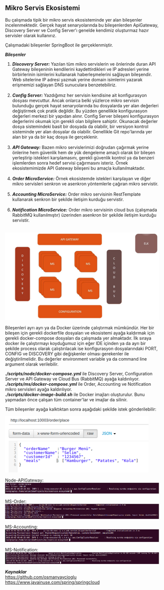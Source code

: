 
## Mikro Servis Ekosistemi ##

Bu çalışmada tipik bir mikro servis ekosisteminde yer alan bileşenler incelenmektedir.
Gerçek hayat senaryolarında bu bileşenlerden ApiGateway, Discovery Server ve Config Server'ı genelde kendimiz oluşturmaz hazır servisler olarak kullanırız.

Çalışmadaki bileşenler SpringBoot ile gerçeklenmiştir.

***Bileşenler***
1. ***Discovery Server:*** Yazılan tüm mikro servislerin ve önlerinde duran API Gateway bileşeninin kendilerini kaydettirdikleri ve IP adresleri yerine birbirlerinin isimlerini kullanarak haberleşmelerini sağlayan bileşendir. Web sitelerine IP adresi yazmak yerine domain isimlerini yazarak erişmemizi sağlayan DNS sunuculara benzetebiliriz. </br></br>
2. ***Config Server:*** Yazdığımız her servisin kendisine ait konfigurasyon dosyası mevcuttur. Ancak onlarca belki yüzlerce mikro servisin bulunduğu gerçek hayat senaryolarında bu dosyalarda yer alan değerleri değiştirmek çok pratik değildir. Bu yüzden genellikle konfigurasyon değerleri merkezi bir yapıdan alınır. Config Server bileşeni konfigurasyon değerlerini okumak için gerekli olan bilgilere sahiptir. Okunacak değerler dosya sistemindeki basit bir dosyada da olabilir, bir versiyon kontrol sisteminde yer alan dosyalar da olabilir. Genellikle Git repo'larında yer alan bir ya da bir kaç dosya ile gerçeklenir.</br></br>
3. ***API Gateway:*** Bazen mikro servislerimizi doğrudan çağırmak yerine önlerine hem güvenlik hem de yük dengeleme amaçlı olarak bir bileşen yerleştirip istekleri karşılamasını, gerekli güvenlik kontrol ya da benzeri işlemlerden sonra hedef servisi çağırmasını isteriz. Örnek ekosistemimizde API Gateway bileşeni bu amaçla kullanılmaktadır.</br></br>
4. ***Order MicroService:*** Örnek ekosistemde istekleri karşılayan ve diğer mikro servisleri senkron ve asenkron yöntemlerle çağıran mikro servistir. </br></br>
5. ***Accounting MicroService:*** Order mikro servisinin RestTemplate kullanarak senkron bir şekilde iletişim kurduğu servistir.</br></br>
6. ***Notification MicroService:*** Order mikro servisinin cloud bus (çalışmada RabbitMQ kullanılmıştır) üzerinden asenkron bir şekilde iletişim kurduğu servistir. </br></br>

![plot](./resources/ecosystem.jpg)


Bileşenleri ayrı ayrı ya da Docker üzerinde çalıştırmak mümkündür. Her bir bileşen için gerekli dockerfile dosyaları ve ekosistemi ayağa kaldırmak için gerekli docker-compose dosyaları da çalışmada yer almaktadır.
İlk sıraya docker ile çalıştırmayı koyduğumuz için eğer IDE içinden ya da ayrı bir şekilde process olarak çalıştırılacak ise konfigurasyon dosyalarındaki PORT, CONFIG ve DISCOVERY gibi değişkenler olması gerekenler ile değiştirilmelidir. 
Bu değerler environment variable ya da command line argument olarak verilebilir.</br>

***./scripts/node/docker-compose.yml*** ile Discovery Server, Configuration Server ve API Gateway ve Cloud Bus (RabbitMQ) ayağa kaldırılıyor.</br>
***./scripts/ms/docker-compose.yml*** ile Order, Accounting ve Notification mikro servisleri ayağa kaldırılıyor. </br>
***./scripts/docker-image-build.sh*** ile Docker imajları oluşturulur. Bunu yapmadan önce çalışan tüm container'lar ve imajlar da silinir.

Tüm bileşenler ayağa kalktıktan sonra aşağıdaki şekilde istek gönderilebilir:

![plot](./resources/postman.png)

Node-APIGateway:
![plot](./resources/node-apigateway.png)

MS-Order:
![plot](./resources/ms-order.png)

MS-Accounting:
![plot](./resources/ms-accounting.png)

MS-Notification:
![plot](./resources/ms-notification.png)

***Kaynaklar*** </br>
https://github.com/osmanyaycioglu </br>
https://www.javainuse.com/spring/springcloud


